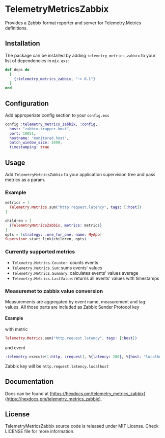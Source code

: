 # TelemetryMetricsZabbix

Provides a Zabbix format reporter and server for Telemetry.Metrics definitions.

## Installation

The package can be installed by adding `telemetry_metrics_zabbix` to your list of dependencies in `mix.exs`:

```elixir
def deps do
  [
    {:telemetry_metrics_zabbix, "~> 0.1"}
  ]
end
```

## Configuration

Add approperiate config section to your `config.exs`

```elixir
config :telemetry_metrics_zabbix, :config,
  host: "zabbix.trapper.host",
  port: 10051,
  hostname: "monitored.host",
  batch_window_size: 1000,
  timestamping: true
```

## Usage

Add `TelemetryMetricsZabbix` to your application supervision tree and pass metrics as a param.

### Example

```elixir
metrics = [
  Telemetry.Metrics.sum("http.request.latency", tags: [:host])
]

children = [
  {TelemetryMetricsZabbix, metrics: metrics}
]
opts = [strategy: :one_for_one, name: MyApp]
Supervisor.start_link(children, opts)
```

### Currently supported metrics

- `Telemetry.Metrics.Counter`: counts events
- `Telemetry.Metrics.Sum`: sums events' values
- `Telemetry.Metrics.Summary`: calculates events' values average
- `Telemetry.Metrics.LastValue`: returns all events' values with timestamps

### Measuremet to zabbix value conversion

Measurements are aggregated by event name, measurement and tag values. All those parts are included as Zabbix Sender Protocol key

#### Example

with metric

```elixir
Telemetry.Metrics.sum("http.request.latency", tags: [:host])
```

and event

```elixir
:telemetry.execute([:http, :request], %{latency: 200}, %{host: "localhost"})
```

Zabbix key will be `http.request.latency.localhost`

## Documentation

Docs can be found at [https://hexdocs.pm/telemetry_metrics_zabbix](https://hexdocs.pm/telemetry_metrics_zabbix).

## License

TelemetryMetricsZabbix source code is released under MIT License.
Check LICENSE file for more information.
